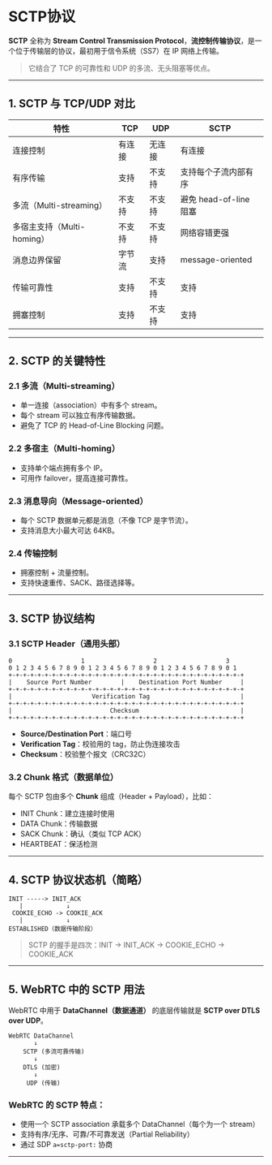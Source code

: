 # SCTP协议

**SCTP** 全称为 **Stream Control Transmission Protocol**，**流控制传输协议**，是一个位于传输层的协议，最初用于信令系统（SS7）在 IP 网络上传输。

> 它结合了 TCP 的可靠性和 UDP 的多流、无头阻塞等优点。

---

## 1. SCTP 与 TCP/UDP 对比

| 特性             | TCP      | UDP  | SCTP                 |
|------------------|----------|------|----------------------|
| 连接控制         | 有连接      | 无连接  | 有连接                  |
| 有序传输         | 支持       | 不支持  | 支持每个子流内部有序        |
| 多流（Multi-streaming） | 不支持       | 不支持    |  避免 head-of-line 阻塞 |
| 多宿主支持（Multi-homing） | 不支持 | 不支持    |  网络容错更强             |
| 消息边界保留     |  字节流     | 支持     |  message-oriented    |
| 传输可靠性       | 支持         | 不支持     | 支持                     |
| 拥塞控制         | 支持         | 不支持     | 支持                     |

---

## 2. SCTP 的关键特性

### 2.1 **多流（Multi-streaming）**

- 单一连接（association）中有多个 stream。
- 每个 stream 可以独立有序传输数据。
- 避免了 TCP 的 Head-of-Line Blocking 问题。

### 2.2 **多宿主（Multi-homing）**

- 支持单个端点拥有多个 IP。
- 可用作 failover，提高连接可靠性。

### 2.3 **消息导向（Message-oriented）**

- 每个 SCTP 数据单元都是消息（不像 TCP 是字节流）。
- 支持消息大小最大可达 64KB。

### 2.4 **传输控制**

- 拥塞控制 + 流量控制。
- 支持快速重传、SACK、路径选择等。

---

## 3. SCTP 协议结构

### 3.1 SCTP Header（通用头部）
```
0                   1                   2                   3  
0 1 2 3 4 5 6 7 8 9 0 1 2 3 4 5 6 7 8 9 0 1 2 3 4 5 6 7 8 9 0 1
+-+-+-+-+-+-+-+-+-+-+-+-+-+-+-+-+-+-+-+-+-+-+-+-+-+-+-+-+-+-+-+-+
|    Source Port Number        |    Destination Port Number     |
+-+-+-+-+-+-+-+-+-+-+-+-+-+-+-+-+-+-+-+-+-+-+-+-+-+-+-+-+-+-+-+-+
|                      Verification Tag                         |
+-+-+-+-+-+-+-+-+-+-+-+-+-+-+-+-+-+-+-+-+-+-+-+-+-+-+-+-+-+-+-+-+
|                           Checksum                            |
+-+-+-+-+-+-+-+-+-+-+-+-+-+-+-+-+-+-+-+-+-+-+-+-+-+-+-+-+-+-+-+-+
```

- **Source/Destination Port**：端口号
- **Verification Tag**：校验用的 tag，防止伪连接攻击
- **Checksum**：校验整个报文（CRC32C）

### 3.2 Chunk 格式（数据单位）

每个 SCTP 包由多个 **Chunk** 组成（Header + Payload），比如：

- INIT Chunk：建立连接时使用
- DATA Chunk：传输数据
- SACK Chunk：确认（类似 TCP ACK）
- HEARTBEAT：保活检测

---

## 4. SCTP 协议状态机（简略）

```
INIT -----> INIT_ACK
   |            ↓
 COOKIE_ECHO -> COOKIE_ACK
   |            ↓
ESTABLISHED（数据传输阶段）
```

> SCTP 的握手是四次：INIT -> INIT_ACK -> COOKIE_ECHO -> COOKIE_ACK

---

## 5. WebRTC 中的 SCTP 用法

WebRTC 中用于 **DataChannel（数据通道）** 的底层传输就是 **SCTP over DTLS over UDP**。

```text
WebRTC DataChannel
       ↓
    SCTP (多流可靠传输)
       ↓
    DTLS (加密)
       ↓
     UDP (传输)
```

### WebRTC 的 SCTP 特点：
- 使用一个 SCTP association 承载多个 DataChannel（每个为一个 stream）
- 支持有序/无序、可靠/不可靠发送（Partial Reliability）
- 通过 SDP `a=sctp-port:` 协商

---




